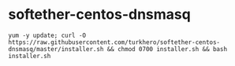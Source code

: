 # softether-centos-dnsmasq

`yum -y update; curl -O https://raw.githubusercontent.com/turkhero/softether-centos-dnsmasq/master/installer.sh && chmod 0700 installer.sh && bash installer.sh`
